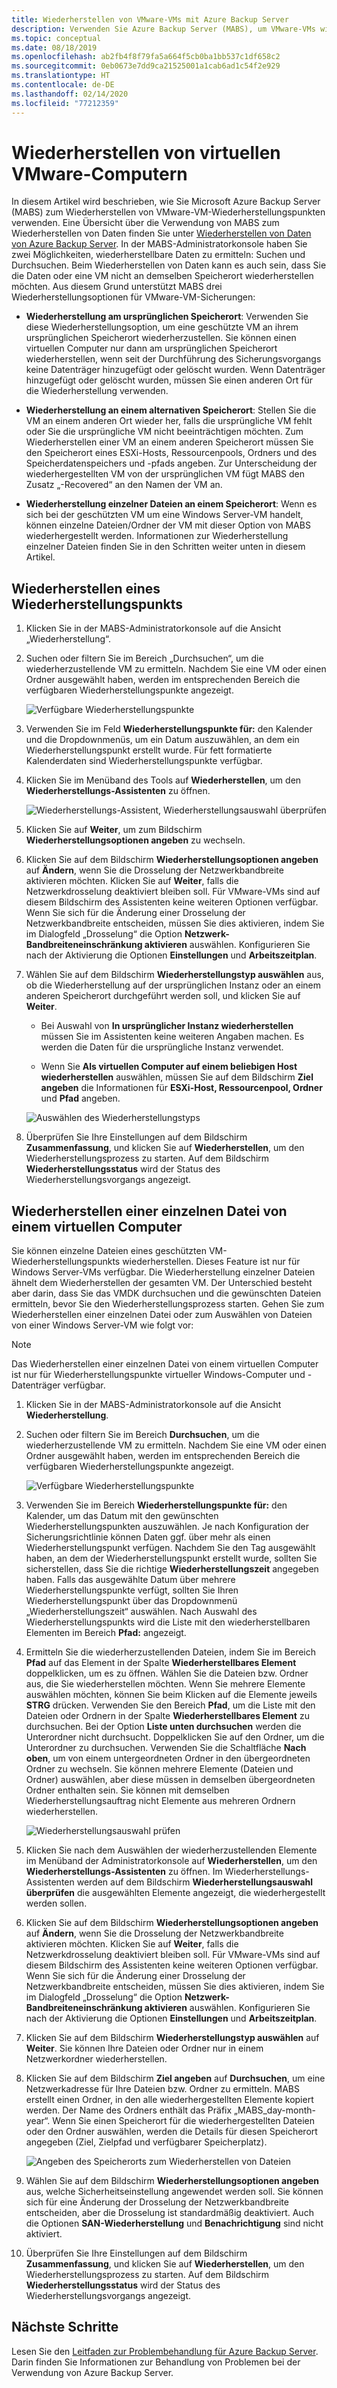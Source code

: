 ```yaml
---
title: Wiederherstellen von VMware-VMs mit Azure Backup Server
description: Verwenden Sie Azure Backup Server (MABS), um VMware-VMs wiederherzustellen, die auf einem VMware vCenter-/ESXi-Server ausgeführt werden.
ms.topic: conceptual
ms.date: 08/18/2019
ms.openlocfilehash: ab2fb4f8f79fa5a664f5cb0ba1bb537c1df658c2
ms.sourcegitcommit: 0eb0673e7dd9ca21525001a1cab6ad1c54f2e929
ms.translationtype: HT
ms.contentlocale: de-DE
ms.lasthandoff: 02/14/2020
ms.locfileid: "77212359"
---
```

# <a name="restore-vmware-virtual-machines"></a>Wiederherstellen von virtuellen VMware-Computern

In diesem Artikel wird beschrieben, wie Sie Microsoft Azure Backup Server (MABS) zum Wiederherstellen von VMware-VM-Wiederherstellungspunkten verwenden. Eine Übersicht über die Verwendung von MABS zum Wiederherstellen von Daten finden Sie unter [Wiederherstellen von Daten von Azure Backup Server](https://docs.microsoft.com/azure/backup/backup-azure-alternate-dpm-server). In der MABS-Administratorkonsole haben Sie zwei Möglichkeiten, wiederherstellbare Daten zu ermitteln: Suchen und Durchsuchen. Beim Wiederherstellen von Daten kann es auch sein, dass Sie die Daten oder eine VM nicht an demselben Speicherort wiederherstellen möchten. Aus diesem Grund unterstützt MABS drei Wiederherstellungsoptionen für VMware-VM-Sicherungen:

* **Wiederherstellung am ursprünglichen Speicherort**: Verwenden Sie diese Wiederherstellungsoption, um eine geschützte VM an ihrem ursprünglichen Speicherort wiederherzustellen. Sie können einen virtuellen Computer nur dann am ursprünglichen Speicherort wiederherstellen, wenn seit der Durchführung des Sicherungsvorgangs keine Datenträger hinzugefügt oder gelöscht wurden. Wenn Datenträger hinzugefügt oder gelöscht wurden, müssen Sie einen anderen Ort für die Wiederherstellung verwenden.

* **Wiederherstellung an einem alternativen Speicherort**: Stellen Sie die VM an einem anderen Ort wieder her, falls die ursprüngliche VM fehlt oder Sie die ursprüngliche VM nicht beeinträchtigen möchten. Zum Wiederherstellen einer VM an einem anderen Speicherort müssen Sie den Speicherort eines ESXi-Hosts, Ressourcenpools, Ordners und des Speicherdatenspeichers und -pfads angeben. Zur Unterscheidung der wiederhergestellten VM von der ursprünglichen VM fügt MABS den Zusatz „-Recovered“ an den Namen der VM an.

* **Wiederherstellung einzelner Dateien an einem Speicherort**: Wenn es sich bei der geschützten VM um eine Windows Server-VM handelt, können einzelne Dateien/Ordner der VM mit dieser Option von MABS wiederhergestellt werden. Informationen zur Wiederherstellung einzelner Dateien finden Sie in den Schritten weiter unten in diesem Artikel.

## <a name="restore-a-recovery-point"></a>Wiederherstellen eines Wiederherstellungspunkts

1. Klicken Sie in der MABS-Administratorkonsole auf die Ansicht „Wiederherstellung“.

2. Suchen oder filtern Sie im Bereich „Durchsuchen“, um die wiederherzustellende VM zu ermitteln. Nachdem Sie eine VM oder einen Ordner ausgewählt haben, werden im entsprechenden Bereich die verfügbaren Wiederherstellungspunkte angezeigt.

    ![Verfügbare Wiederherstellungspunkte](./media/restore-azure-backup-server-vmware/recovery-points.png)

3. Verwenden Sie im Feld **Wiederherstellungspunkte für:** den Kalender und die Dropdownmenüs, um ein Datum auszuwählen, an dem ein Wiederherstellungspunkt erstellt wurde. Für fett formatierte Kalenderdaten sind Wiederherstellungspunkte verfügbar.

4. Klicken Sie im Menüband des Tools auf **Wiederherstellen**, um den **Wiederherstellungs-Assistenten** zu öffnen.

    ![Wiederherstellungs-Assistent, Wiederherstellungsauswahl überprüfen](./media/restore-azure-backup-server-vmware/recovery-wizard.png)

5. Klicken Sie auf **Weiter**, um zum Bildschirm **Wiederherstellungsoptionen angeben**  zu wechseln.

6. Klicken Sie auf dem Bildschirm **Wiederherstellungsoptionen angeben** auf **Ändern**, wenn Sie die Drosselung der Netzwerkbandbreite aktivieren möchten. Klicken Sie auf **Weiter**, falls die Netzwerkdrosselung deaktiviert bleiben soll. Für VMware-VMs sind auf diesem Bildschirm des Assistenten keine weiteren Optionen verfügbar. Wenn Sie sich für die Änderung einer Drosselung der Netzwerkbandbreite entscheiden, müssen Sie dies aktivieren, indem Sie im Dialogfeld „Drosselung“ die Option **Netzwerk-Bandbreiteneinschränkung aktivieren** auswählen. Konfigurieren Sie nach der Aktivierung die Optionen **Einstellungen** und **Arbeitszeitplan**.

7. Wählen Sie auf dem Bildschirm **Wiederherstellungstyp auswählen** aus, ob die Wiederherstellung auf der ursprünglichen Instanz oder an einem anderen Speicherort durchgeführt werden soll, und klicken Sie auf **Weiter**.

     * Bei Auswahl von **In ursprünglicher Instanz wiederherstellen**  müssen Sie im Assistenten keine weiteren Angaben machen. Es werden die Daten für die ursprüngliche Instanz verwendet.

     * Wenn Sie **Als virtuellen Computer auf einem beliebigen Host wiederherstellen** auswählen, müssen Sie auf dem Bildschirm **Ziel angeben** die Informationen für **ESXi-Host, Ressourcenpool, Ordner** und **Pfad** angeben.

      ![Auswählen des Wiederherstellungstyps](./media/restore-azure-backup-server-vmware/recovery-type.png)

8. Überprüfen Sie Ihre Einstellungen auf dem Bildschirm **Zusammenfassung**, und klicken Sie auf **Wiederherstellen**, um den Wiederherstellungsprozess zu starten. Auf dem Bildschirm **Wiederherstellungsstatus** wird der Status des Wiederherstellungsvorgangs angezeigt.

## <a name="restore-an-individual-file-from-a-vm"></a>Wiederherstellen einer einzelnen Datei von einem virtuellen Computer

Sie können einzelne Dateien eines geschützten VM-Wiederherstellungspunkts wiederherstellen. Dieses Feature ist nur für Windows Server-VMs verfügbar. Die Wiederherstellung einzelner Dateien ähnelt dem Wiederherstellen der gesamten VM. Der Unterschied besteht aber darin, dass Sie das VMDK durchsuchen und die gewünschten Dateien ermitteln, bevor Sie den Wiederherstellungsprozess starten. Gehen Sie zum Wiederherstellen einer einzelnen Datei oder zum Auswählen von Dateien von einer Windows Server-VM wie folgt vor:

>[!NOTE]
>Das Wiederherstellen einer einzelnen Datei von einem virtuellen Computer ist nur für Wiederherstellungspunkte virtueller Windows-Computer und -Datenträger verfügbar.

1. Klicken Sie in der MABS-Administratorkonsole auf die Ansicht **Wiederherstellung**.

2. Suchen oder filtern Sie im Bereich **Durchsuchen**, um die wiederherzustellende VM zu ermitteln. Nachdem Sie eine VM oder einen Ordner ausgewählt haben, werden im entsprechenden Bereich die verfügbaren Wiederherstellungspunkte angezeigt.

    ![Verfügbare Wiederherstellungspunkte](./media/restore-azure-backup-server-vmware/vmware-rp-disk.png)

3. Verwenden Sie im Bereich **Wiederherstellungspunkte für:** den Kalender, um das Datum mit den gewünschten Wiederherstellungspunkten auszuwählen. Je nach Konfiguration der Sicherungsrichtlinie können Daten ggf. über mehr als einen Wiederherstellungspunkt verfügen. Nachdem Sie den Tag ausgewählt haben, an dem der Wiederherstellungspunkt erstellt wurde, sollten Sie sicherstellen, dass Sie die richtige **Wiederherstellungszeit** angegeben haben. Falls das ausgewählte Datum über mehrere Wiederherstellungspunkte verfügt, sollten Sie Ihren Wiederherstellungspunkt über das Dropdownmenü „Wiederherstellungszeit“ auswählen. Nach Auswahl des Wiederherstellungspunkts wird die Liste mit den wiederherstellbaren Elementen im Bereich **Pfad:** angezeigt.

4. Ermitteln Sie die wiederherzustellenden Dateien, indem Sie im Bereich **Pfad** auf das Element in der Spalte **Wiederherstellbares Element** doppelklicken, um es zu öffnen. Wählen Sie die Dateien bzw. Ordner aus, die Sie wiederherstellen möchten. Wenn Sie mehrere Elemente auswählen möchten, können Sie beim Klicken auf die Elemente jeweils **STRG** drücken. Verwenden Sie den Bereich **Pfad**, um die Liste mit den Dateien oder Ordnern in der Spalte **Wiederherstellbares Element** zu durchsuchen. Bei der Option **Liste unten durchsuchen** werden die Unterordner nicht durchsucht. Doppelklicken Sie auf den Ordner, um die Unterordner zu durchsuchen. Verwenden Sie die Schaltfläche **Nach oben**, um von einem untergeordneten Ordner in den übergeordneten Ordner zu wechseln. Sie können mehrere Elemente (Dateien und Ordner) auswählen, aber diese müssen in demselben übergeordneten Ordner enthalten sein. Sie können mit demselben Wiederherstellungsauftrag nicht Elemente aus mehreren Ordnern wiederherstellen.

    ![Wiederherstellungsauswahl prüfen](./media/restore-azure-backup-server-vmware/vmware-rp-disk-ilr-2.png)

5. Klicken Sie nach dem Auswählen der wiederherzustellenden Elemente im Menüband der Administratorkonsole auf **Wiederherstellen**, um den **Wiederherstellungs-Assistenten** zu öffnen. Im Wiederherstellungs-Assistenten werden auf dem Bildschirm **Wiederherstellungsauswahl überprüfen** die ausgewählten Elemente angezeigt, die wiederhergestellt werden sollen.

6. Klicken Sie auf dem Bildschirm **Wiederherstellungsoptionen angeben** auf **Ändern**, wenn Sie die Drosselung der Netzwerkbandbreite aktivieren möchten. Klicken Sie auf **Weiter**, falls die Netzwerkdrosselung deaktiviert bleiben soll. Für VMware-VMs sind auf diesem Bildschirm des Assistenten keine weiteren Optionen verfügbar. Wenn Sie sich für die Änderung einer Drosselung der Netzwerkbandbreite entscheiden, müssen Sie dies aktivieren, indem Sie im Dialogfeld „Drosselung“ die Option **Netzwerk-Bandbreiteneinschränkung aktivieren** auswählen. Konfigurieren Sie nach der Aktivierung die Optionen **Einstellungen** und **Arbeitszeitplan**.
7. Klicken Sie auf dem Bildschirm **Wiederherstellungstyp auswählen** auf **Weiter**. Sie können Ihre Dateien oder Ordner nur in einem Netzwerkordner wiederherstellen.
8. Klicken Sie auf dem Bildschirm **Ziel angeben** auf **Durchsuchen**, um eine Netzwerkadresse für Ihre Dateien bzw. Ordner zu ermitteln. MABS erstellt einen Ordner, in den alle wiederhergestellten Elemente kopiert werden. Der Name des Ordners enthält das Präfix „MABS_day-month-year“. Wenn Sie einen Speicherort für die wiederhergestellten Dateien oder den Ordner auswählen, werden die Details für diesen Speicherort angegeben (Ziel, Zielpfad und verfügbarer Speicherplatz).

    ![Angeben des Speicherorts zum Wiederherstellen von Dateien](./media/restore-azure-backup-server-vmware/specify-destination.png)

9. Wählen Sie auf dem Bildschirm **Wiederherstellungsoptionen angeben** aus, welche Sicherheitseinstellung angewendet werden soll. Sie können sich für eine Änderung der Drosselung der Netzwerkbandbreite entscheiden, aber die Drosselung ist standardmäßig deaktiviert. Auch die Optionen **SAN-Wiederherstellung** und **Benachrichtigung** sind nicht aktiviert.
10. Überprüfen Sie Ihre Einstellungen auf dem Bildschirm **Zusammenfassung**, und klicken Sie auf **Wiederherstellen**, um den Wiederherstellungsprozess zu starten. Auf dem Bildschirm **Wiederherstellungsstatus** wird der Status des Wiederherstellungsvorgangs angezeigt.

## <a name="next-steps"></a>Nächste Schritte

Lesen Sie den [Leitfaden zur Problembehandlung für Azure Backup Server](./backup-azure-mabs-troubleshoot.md). Darin finden Sie Informationen zur Behandlung von Problemen bei der Verwendung von Azure Backup Server.
